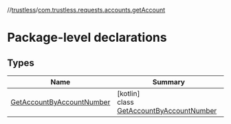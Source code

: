//[trustless](../../index.md)/[com.trustless.requests.accounts.getAccount](index.md)

# Package-level declarations

## Types

| Name | Summary |
|---|---|
| [GetAccountByAccountNumber](-get-account-by-account-number/index.md) | [kotlin]<br>class [GetAccountByAccountNumber](-get-account-by-account-number/index.md) |
